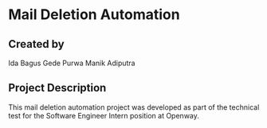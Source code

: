 # Mail Deletion Automation

## Created by
Ida Bagus Gede Purwa Manik Adiputra

## Project Description
This mail deletion automation project was developed as part of the technical test for the Software Engineer Intern position at Openway.
